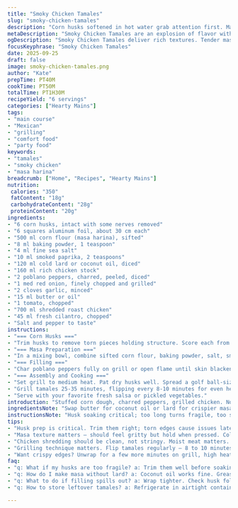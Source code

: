 ```yaml
---
title: "Smoky Chicken Tamales"
slug: "smoky-chicken-tamales"
description: "Corn husks softened in hot water grab attention first. Masa mix gritty, with cayenne swapped for smoked paprika — deeper fire, less heat sneaking up. Chicken filling fused with roasted poblanos and charred red onion for earth and subtle sweet. Wrapped tight in husks, double-locked in foil for even steam, they get a barbecue bath, flipped enough times to hear sizzle and smell roasting corn and spices mingle. Optional final unwrapping crisps husks gently for aroma and bite before salsa delivery. Texture balancing here essential — soft, moist masa with firm chicken and crispy husk edges. Timing based on feel and look, not the clock."
metaDescription: "Smoky Chicken Tamales are an explosion of flavor with roasted peppers, savory chicken, and grilled kernels wrapped perfectly in corn husks."
ogDescription: "Smoky Chicken Tamales deliver rich textures. Tender masa, firm chicken, and crispy edges — grill for that aromatic touch."
focusKeyphrase: "Smoky Chicken Tamales"
date: 2025-09-25
draft: false
image: smoky-chicken-tamales.png
author: "Kate"
prepTime: PT40M
cookTime: PT50M
totalTime: PT1H30M
recipeYield: "6 servings"
categories: ["Hearty Mains"]
tags:
- "main course"
- "Mexican"
- "grilling"
- "comfort food"
- "party food"
keywords:
- "tamales"
- "smoky chicken"
- "masa harina"
breadcrumb: ["Home", "Recipes", "Hearty Mains"]
nutrition: 
 calories: "350"
 fatContent: "18g"
 carbohydrateContent: "28g"
 proteinContent: "20g"
ingredients:
- "6 corn husks, intact with some nerves removed"
- "6 squares aluminum foil, about 30 cm each"
- "500 ml corn flour (masa harina), sifted"
- "8 ml baking powder, 1 teaspoon"
- "4 ml fine sea salt"
- "10 ml smoked paprika, 2 teaspoons"
- "120 ml cold lard or coconut oil, diced"
- "160 ml rich chicken stock"
- "2 poblano peppers, charred, peeled, diced"
- "1 med red onion, finely chopped and grilled"
- "2 cloves garlic, minced"
- "15 ml butter or oil"
- "1 tomato, chopped"
- "700 ml shredded roast chicken"
- "45 ml fresh cilantro, chopped"
- "Salt and pepper to taste"
instructions:
- "=== Corn Husks ==="
- "Trim husks to remove torn pieces holding structure. Score each from base to tip carefully to ease peeling. Soak husks in near-boiling water, not full boil, for 25-35 minutes till flexible but not soggy. Drain flat to prep wrapping."
- "=== Masa Preparation ==="
- "In a mixing bowl, combine sifted corn flour, baking powder, salt, smoked paprika. Cut in cold lard with fingertips until mix has coarse crumbs and small clumps — texture matters here. Gradually add cold stock while kneading lightly by hand until dough holds shape, soft but not sticky. Cover with damp towel, rest 20 minutes."
- "=== Filling ==="
- "Char poblano peppers fully on grill or open flame until skin blackens and blisters. Transfer to covered bowl to steam 15 minutes; peel and dices skinless flesh. Grill chopped red onion in pan with butter over medium until translucent and slightly charred edges form. Add garlic, cook 1 minute until fragrant. Mix in tomato and poblanos, sweat briefly (~2 minutes), add shredded chicken and cilantro. Season with salt and pepper to your taste."
- "=== Assembly and Cooking ==="
- "Set grill to medium heat. Pat dry husks well. Spread a golf ball-size masa onto inner husk side — thin but even. Place 2 tbsp filling center; fold husk over to encase filling tightly, fold ends under to seal. Wrap each tightly in aluminum foil squares, twisting edges to lock."
- "Grill tamales 25-35 minutes, flipping every 8-10 minutes for even heat. Look for firm, set masa with slight pull from husk. Optional unwrap and grill 5 more minutes directly on grates to toast husk edges, smell that toasty corn aroma."
- "Serve with your favorite fresh salsa or pickled vegetables."
introduction: "Stuffed corn dough, charred peppers, grilled chicken. Not just thrown in a pot. Learn the art of husk prep and soaking — keep husks bendy, not mush. Masa isn’t just flour and water. Powder rising, fat for flakiness; that fundamental texture changes everything. Char peppers till black spots buzz like a firecracker giving smoky depth. Onion burnt edges carry sweetness that cuts through richness of chicken. Wrapping tight in husks then foil traps steam, cooks evenly without soggy patches. Grill time? Not stopwatch. Firm feel, slight tug on dough from husk, aroma of roasting corn and spices. Speed and care combined. Confidence over guesswork."
ingredientsNote: "Swap butter for coconut oil or lard for crispier masa. Smoked paprika in place of chili powder adds deep woody tone without burning tongue mid-bite. Poblano peppers sub blackened chilies but less heat, more earth; red onion swapped for grilled white onion offers bolder flavor punch. Stock matters — homemade or rich broth enhances depth, avoid watery bases. Husks soaked hot to soften but not floppy, or risk tearing at assembly. Corn flour freshness affects elasticity — old stock leads to dry masa; test with water pinch before crafting dough. Double foil wrap ensures no steam leak; single often dries tamales too fast. Chicken roasting leftovers shine here; moist, not dry, shredded cleanly past tendons is key."
instructionsNote: "Husk soaking critical; too long turns fragile, too short snaps when wrapping. Rely on hand feel more than clock — pliable but firm. Masa texture: grainy but holds shape under pressure. Overmix scrambles structure, under mix leaves dry bites. When cutting peppers, blister skin only; peel carefully or bitterness remains. Sauté onions on moderate heat to coax natural sugars but avoid burning — black edges okay; carbon is flavor. Folding husks tightly traps steam, no leaks; seal foil ends well or moisture escapes, tamales dry. Flip tamales every 8-10 minutes; listen for subtle crackle, cooking evenly. Final husk grill optional but adds crunch and smoky perfume. Salsa from store fine but homemade pico brightens balance. Check salt before serving. Patience rewards with layers of texture and smell that hit the kitchen hard."
tips:
- "Husk prep is critical. Trim them right; torn edges cause issues later. Soak in hot water — not boiling. Flexibility matters; aim for bend, not mush."
- "Masa texture matters — should feel gritty but hold when pressed. Cold fats mix into coarse crumbs. That's the goal. Adds flakiness to the final dish."
- "Chicken shredding should be clean, not stringy. Moist meat matters. Consider leftovers, they shine in this. Dry chicken ruins the bite. Watch for that."
- "Grilling technique matters. Flip tamales regularly — 8 to 10 minutes. Firm feel, slight pulling from husk means readiness. Aroma should be intoxicating."
- "Want crispy edges? Unwrap for a few more minutes on grill, high heat. Just monitor, smoke adds depth, aroma signals uncooked masa."
faq:
- "q: What if my husks are too fragile? a: Trim them well before soaking. Soak too long turns mushy, too short causes tearing. Aim for nice balance."
- "q: How do I make masa without lard? a: Coconut oil works fine. Grease for flavor, texture. Butter can replace, but not for crispiness. Watch moisture levels."
- "q: What to do if filling spills out? a: Wrap tighter. Check husk folds, must encase filling well. A good seal prevents leaks, mess, enhances flavor."
- "q: How to store leftover tamales? a: Refrigerate in airtight container, 3 days max. Freeze later if necessary. Just reheat in steamer or grill. Maintain moisture."

---
```

